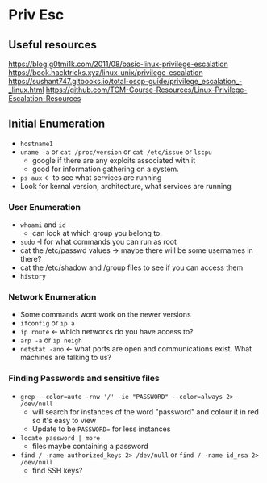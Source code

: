 # Priv Esc

## Useful resources
https://blog.g0tmi1k.com/2011/08/basic-linux-privilege-escalation
https://book.hacktricks.xyz/linux-unix/privilege-escalation
https://sushant747.gitbooks.io/total-oscp-guide/privilege_escalation_-_linux.html
https://github.com/TCM-Course-Resources/Linux-Privilege-Escalation-Resources

## Initial Enumeration
* `hostname1`
* `uname -a` or `cat /proc/version` or `cat /etc/issue` or `lscpu`
    * google if there are any exploits associated with it
    * good for information gathering on a system.
* `ps aux` <- to see what services are running
* Look for kernal version, architecture, what services are running

### User Enumeration
* `whoami` and `id`
    * can look at which group you belong to.
* `sudo` -l for what commands you can run as root
* cat the /etc/passwd values -> maybe there will be some usernames in there?
* cat the /etc/shadow and /group files to see if you can access them
* `history`

### Network Enumeration
* Some commands wont work on the newer versions
* `ifconfig` or `ip a`
* `ip route` <- which networks do you have access to?
* `arp -a` or `ip neigh`
* `netstat -ano` <- what ports are open and communications exist. What machines are talking to us?

### Finding Passwords and sensitive files
* `grep --color=auto -rnw '/' -ie "PASSWORD" --color=always 2> /dev/null`
    * will search for instances of the word "password" and colour it in red so it's easy to view
    * Update to be `PASSWORD=` for less instances
* `locate password | more`
    * files maybe containing a password
* `find / -name authorized_keys 2> /dev/null` or `find / -name id_rsa 2> /dev/null`
    * find SSH keys?